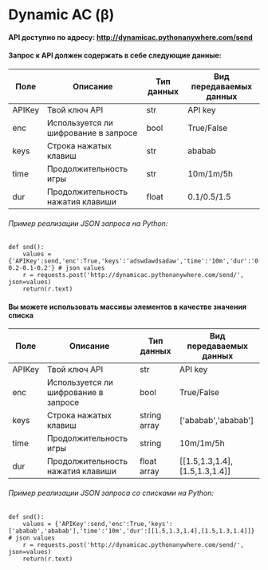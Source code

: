 # Dynamic AC (β)
#### API доступно по адресу: http://dynamicac.pythonanywhere.com/send
#### Запрос к API должен содержать в себе следующие данные:

|Поле|Описание|Тип данных|Вид передаваемых данных|
|----|--------|----------|-----------------------|
|APIKey|Твой ключ API|str|API key|
|enc|Используется ли шифрование в запросе|bool|True/False|
|keys|Строка нажатых клавиш|str|ababab|
|time|Продолжительность игры|str|10m/1m/5h|
|dur|Продолжительность нажатия клавиши|float|0.1/0.5/1.5|

###### Пример реализации JSON запроса на Python:

~~~~
def snd():
    values = {'APIKey':send,'enc':True,'keys':'adswdawdsadaw','time':'10m','dur':'0.1-0.2-0.1-0.2'} # json values
    r = requests.post('http://dynamicac.pythonanywhere.com/send/', json=values)
    return(r.text)
~~~~

#### Вы можете использовать массивы элементов в качестве значения списка

|Поле|Описание|Тип данных|Вид передаваемых данных|
|----|--------|----------|-----------------------|
|APIKey|Твой ключ API|str|API key|
|enc|Используется ли шифрование в запросе|bool|True/False|
|keys|Строка нажатых клавиш|string array|['ababab','ababab']|
|time|Продолжительность игры|string|10m/1m/5h|
|dur|Продолжительность нажатия клавиши|float array|[[1.5,1.3,1.4],[1.5,1.3,1.4]]|


###### Пример реализации JSON запроса со списками на Python:

~~~~
def snd():
    values = {'APIKey':send,'enc':True,'keys':['ababab','ababab'],'time':'10m','dur':[[1.5,1.3,1.4],[1.5,1.3,1.4]]} # json values
    r = requests.post('http://dynamicac.pythonanywhere.com/send/', json=values)
    return(r.text)
~~~~
